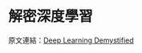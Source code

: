 # 解密深度學習

原文連結：[Deep Learning Demystified](https://brohrer.github.io/deep_learning_demystified.html)





